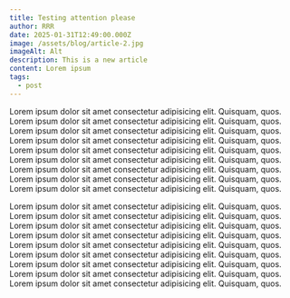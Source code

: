 ```yaml
---
title: Testing attention please
author: RRR
date: 2025-01-31T12:49:00.000Z
image: /assets/blog/article-2.jpg
imageAlt: Alt
description: This is a new article
content: Lorem ipsum
tags:
  - post
---
```


Lorem ipsum dolor sit amet consectetur adipisicing elit. Quisquam, quos. Lorem ipsum dolor sit amet consectetur adipisicing elit. Quisquam, quos. Lorem ipsum dolor sit amet consectetur adipisicing elit. Quisquam, quos. Lorem ipsum dolor sit amet consectetur adipisicing elit. Quisquam, quos. Lorem ipsum dolor sit amet consectetur adipisicing elit. Quisquam, quos. Lorem ipsum dolor sit amet consectetur adipisicing elit. Quisquam, quos. Lorem ipsum dolor sit amet consectetur adipisicing elit. Quisquam, quos. Lorem ipsum dolor sit amet consectetur adipisicing elit. Quisquam, quos. Lorem ipsum dolor sit amet consectetur adipisicing elit. Quisquam, quos. 

Lorem ipsum dolor sit amet consectetur adipisicing elit. Quisquam, quos. Lorem ipsum dolor sit amet consectetur adipisicing elit. Quisquam, quos. Lorem ipsum dolor sit amet consectetur adipisicing elit. Quisquam, quos. Lorem ipsum dolor sit amet consectetur adipisicing elit. Quisquam, quos. Lorem ipsum dolor sit amet consectetur adipisicing elit. Quisquam, quos. Lorem ipsum dolor sit amet consectetur adipisicing elit. Quisquam, quos. Lorem ipsum dolor sit amet consectetur adipisicing elit. Quisquam, quos. Lorem ipsum dolor sit amet consectetur adipisicing elit. Quisquam, quos. Lorem ipsum dolor sit amet consectetur adipisicing elit. Quisquam, quos.
